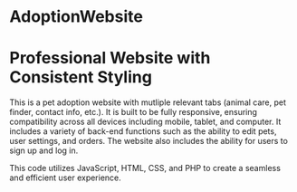 # AdoptionWebsite

<html>
 <body>
    <h1>Professional Website with Consistent Styling</h1>
    <p> This is a pet adoption website with mutliple relevant tabs (animal care, pet finder, contact info, etc.). It is built to be fully responsive, ensuring compatibility across all devices including mobile, tablet, and computer. It includes a variety of back-end functions such as the ability to edit pets, user settings, and orders. The website also includes the ability for users to sign up and log in.</p>
    <p>This code utilizes JavaScript, HTML, CSS, and PHP to create a seamless and efficient user experience.</p>
  </body>
</html>
